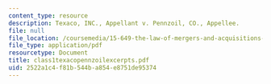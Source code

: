 ```yaml
---
content_type: resource
description: Texaco, INC., Appellant v. Pennzoil, CO., Appellee.
file: null
file_location: /coursemedia/15-649-the-law-of-mergers-and-acquisitions-spring-2003/2522a1c4f81b544ba854e8751de95374_class1texacopennzoilexcerpts.pdf
file_type: application/pdf
resourcetype: Document
title: class1texacopennzoilexcerpts.pdf
uid: 2522a1c4-f81b-544b-a854-e8751de95374
---
```

